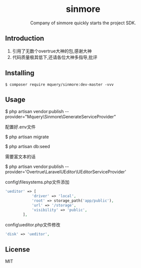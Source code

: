 <h1 align="center"> sinmore </h1>

<p align="center"> Company of sinmore quickly starts the project SDK.</p>

## Introduction

1. 引用了无数个overtrue大神的包,感谢大神
2. 代码质量极其低下,还请各位大神多指导,批评

## Installing

```shell
$ composer require mquery/sinmore:dev-master -vvv
```

## Usage

$ php artisan vendor:publish --provider="Mquery\Sinmore\GenerateServiceProvider"

配置好.env文件

$ php artisan migrate

$ php artisan db:seed

需要富文本的话

$ php artisan vendor:publish --provider='Overtrue\LaravelUEditor\UEditorServiceProvider'

config\filesystems.php文件添加

```php
'ueditor' => [
            'driver' => 'local',
            'root' => storage_path('app/public'),
            'url' => '/storage',
            'visibility' => 'public',
        ],
```
config\ueditor.php文件修改

```php
'disk' => 'ueditor',
```

## License

MIT

